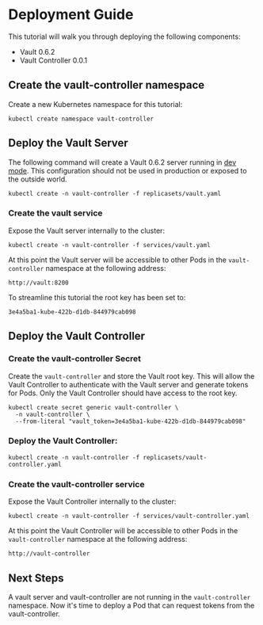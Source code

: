 # Deployment Guide

This tutorial will walk you through deploying the following components:

* Vault 0.6.2
* Vault Controller 0.0.1

## Create the vault-controller namespace

Create a new Kubernetes namespace for this tutorial: 

```
kubectl create namespace vault-controller
```

## Deploy the Vault Server

The following command will create a Vault 0.6.2 server running in [dev mode](https://www.vaultproject.io/intro/getting-started/dev-server.html). This configuration should not be used in production or exposed to the outside world.

```
kubectl create -n vault-controller -f replicasets/vault.yaml
```

### Create the vault service

Expose the Vault server internally to the cluster:

```
kubectl create -n vault-controller -f services/vault.yaml
```

At this point the Vault server will be accessible to other Pods in the `vault-controller` namespace at the following address:

```
http://vault:8200
```

To streamline this tutorial the root key has been set to:

```
3e4a5ba1-kube-422b-d1db-844979cab098
```

## Deploy the Vault Controller

### Create the vault-controller Secret

Create the `vault-controller` and store the Vault root key. This will allow the Vault Controller to authenticate with the Vault server and generate tokens for Pods. Only the Vault Controller should have access to the root key.

```
kubectl create secret generic vault-controller \
  -n vault-controller \
  --from-literal "vault_token=3e4a5ba1-kube-422b-d1db-844979cab098"
```

### Deploy the Vault Controller:

```
kubectl create -n vault-controller -f replicasets/vault-controller.yaml 
```

### Create the vault-controller service

Expose the Vault Controller internally to the cluster:

```
kubectl create -n vault-controller -f services/vault-controller.yaml
```

At this point the Vault Controller will be accessible to other Pods in the `vault-controller` namespace at the following address:

```
http://vault-controller
```

## Next Steps

A vault server and vault-controller are not running in the `vault-controller` namespace. Now it's time to deploy a Pod that can request tokens from the vault-controller.
